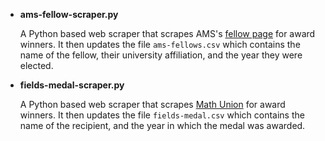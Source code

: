 * __ams-fellow-scraper.py__

  A Python based web scraper that scrapes AMS's [fellow page](http://www.ams.org/cgi-bin/fellows/fellows.cgi) for award winners. 
  It then updates the file `ams-fellows.csv` which contains the name of the fellow, their university affiliation, and the year they were elected.
 
* __fields-medal-scraper.py__

  A Python based web scraper that scrapes [Math Union](https://www.mathunion.org/imu-awards/fields-medal) for award winners.
  It then updates the file `fields-medal.csv` which contains the name of the recipient, and the year in which the medal was
  awarded.

